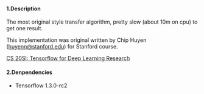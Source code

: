 #### 1.Description

The most original style transfer algorithm, pretty slow (about 10m on cpu) to get one result.

This implementation was original written by 
Chip Huyen (huyenn@stanford.edu) for Stanford course.

[CS 20SI: Tensorflow for Deep Learning Research](https://web.stanford.edu/class/cs20si/index.html)

#### 2.Denpendencies
- Tensorflow 1.3.0-rc2